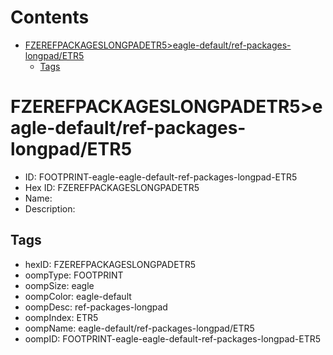 



Contents
========

* [FZEREFPACKAGESLONGPADETR5>eagle-default/ref-packages-longpad/ETR5](#fzerefpackageslongpadetr5eagle-defaultref-packages-longpadetr5)
	* [Tags](#tags)

# FZEREFPACKAGESLONGPADETR5>eagle-default/ref-packages-longpad/ETR5

- ID: FOOTPRINT-eagle-eagle-default-ref-packages-longpad-ETR5
- Hex ID: FZEREFPACKAGESLONGPADETR5
- Name: 
- Description: 

## Tags

- hexID: FZEREFPACKAGESLONGPADETR5
- oompType: FOOTPRINT
- oompSize: eagle
- oompColor: eagle-default
- oompDesc: ref-packages-longpad
- oompIndex: ETR5
- oompName: eagle-default/ref-packages-longpad/ETR5
- oompID: FOOTPRINT-eagle-eagle-default-ref-packages-longpad-ETR5
